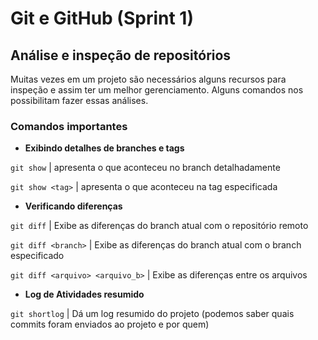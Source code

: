 # Git e GitHub (Sprint 1)

## Análise e inspeção de repositórios

Muitas vezes em um projeto são necessários alguns recursos para inspeção e assim ter um melhor gerenciamento. Alguns comandos nos possibilitam fazer essas análises.

### Comandos importantes

* **Exibindo detalhes de branches e tags**

```git show``` | apresenta o que aconteceu no branch detalhadamente

```git show <tag>``` | apresenta o que aconteceu na tag especificada

* **Verificando diferenças**

```git diff``` | Exibe as diferenças do branch atual com o repositório remoto

```git diff <branch>``` | Exibe as diferenças do branch atual com o branch especificado

```git diff <arquivo> <arquivo_b>``` | Exibe as diferenças entre os arquivos

* **Log de Atividades resumido**

```git shortlog``` | Dá um log resumido do projeto (podemos saber quais commits foram enviados ao projeto e por quem)

